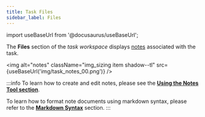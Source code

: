 ```yaml
---
title: Task Files
sidebar_label: Files
---
```

import useBaseUrl from '@docusaurus/useBaseUrl'; 

The **Files** section of the _task workspace_ displays [notes](/docs/documentation/client/notes) associated with the task.

<img alt="notes" className="img_sizing item shadow--tl" src={useBaseUrl('img/task_notes_00.png')} />
<br/>

:::info
To learn how to create and edit notes, please see the [**Using the Notes Tool section**](/docs/documentation/client/notes).

To learn how to format note documents using markdown syntax, please refer to the [**Markdown Syntax**](/docs/documentation/client/notes_markdown) section.
:::